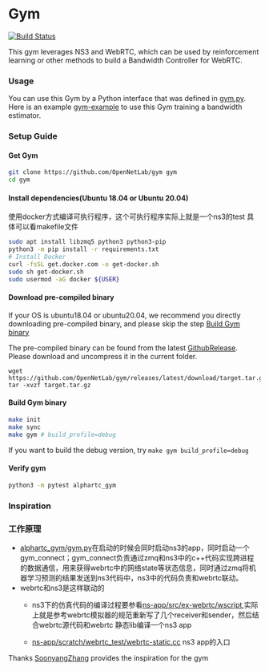 # Gym

[![Build Status](https://dev.azure.com/OpenNetLab/ONL-github/_apis/build/status/OpenNetLab.gym?branchName=master)](https://dev.azure.com/OpenNetLab/ONL-github/_build/latest?definitionId=6&branchName=master)

This gym leverages NS3 and WebRTC, which can be used by reinforcement learning or other methods to build a Bandwidth Controller for WebRTC.

### Usage

You can use this Gym by a Python interface that was defined in [gym.py](alphartc_gym/gym.py). Here is an example [gym-example](https://github.com/OpenNetLab/gym-example) to use this Gym training a bandwidth estimator.

### Setup Guide

#### Get Gym

```sh
git clone https://github.com/OpenNetLab/gym gym
cd gym
```

#### Install dependencies(Ubuntu 18.04 or Ubuntu 20.04)

使用docker方式编译可执行程序，这个可执行程序实际上就是一个ns3的test
具体可以看makefile文件

```sh
sudo apt install libzmq5 python3 python3-pip
python3 -m pip install -r requirements.txt
# Install Docker
curl -fsSL get.docker.com -o get-docker.sh
sudo sh get-docker.sh
sudo usermod -aG docker ${USER}
```

#### Download pre-compiled binary

If your OS is ubuntu18.04 or ubuntu20.04, we recommend you directly downloading pre-compiled binary, and please skip the step [Build Gym binary](#Build-Gym-binary)

The pre-compiled binary can be found from the latest [GithubRelease](https://github.com/OpenNetLab/gym/releases/latest/download/target.tar.gz). Please download and uncompress it in the current folder.
```
wget https://github.com/OpenNetLab/gym/releases/latest/download/target.tar.gz
tar -xvzf target.tar.gz
```

#### Build Gym binary

```sh
make init
make sync
make gym # build_profile=debug
```

If you want to build the debug version, try `make gym build_profile=debug`

#### Verify gym

```sh
python3 -m pytest alphartc_gym
```

### Inspiration

### 工作原理
* [alphartc_gym/gym.py](alphartc_gym/gym.py)在启动的时候会同时启动ns3的app，同时启动一个gym_connect；gym_connect负责通过zmq和ns3中的c++代码实现跨进程的数据通信，用来获得webrtc中的网络state等状态信息，同时通过zmq将机器学习预测的结果发送到ns3代码中，ns3中的代码负责和webrtc联动。
* webrtc和ns3是这样联动的
  - ns3下的仿真代码的编译过程要参看[ns-app/src/ex-webrtc/wscript](ns-app/src/ex-webrtc/wscript),实际上就是参考webrtc模拟器的规范重新写了几个receiver和sender，然后结合webrtc源代码和webrtc 静态lib编译一个ns3 app
  
  - [ns-app/scratch/webrtc_test/webrtc-static.cc](ns-app/scratch/webrtc_test/webrtc-static.cc) ns3 app的入口

Thanks [SoonyangZhang](https://github.com/SoonyangZhang) provides the inspiration for the gym

